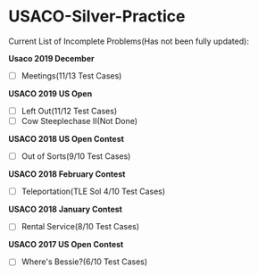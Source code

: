 # USACO-Silver-Practice

Current List of Incomplete Problems(Has not been fully updated):

**Usaco 2019 December**
- [ ] Meetings(11/13 Test Cases)

**USACO 2019 US Open**
- [ ] Left Out(11/12 Test Cases)
- [ ] Cow Steeplechase II(Not Done)

**USACO 2018 US Open Contest**
- [ ] Out of Sorts(9/10 Test Cases)

**USACO 2018 February Contest**
- [ ] Teleportation(TLE Sol 4/10 Test Cases)

**USACO 2018 January Contest**
- [ ] Rental Service(8/10 Test Cases)

**USACO 2017 US Open Contest**
- [ ] Where's Bessie?(6/10 Test Cases)

